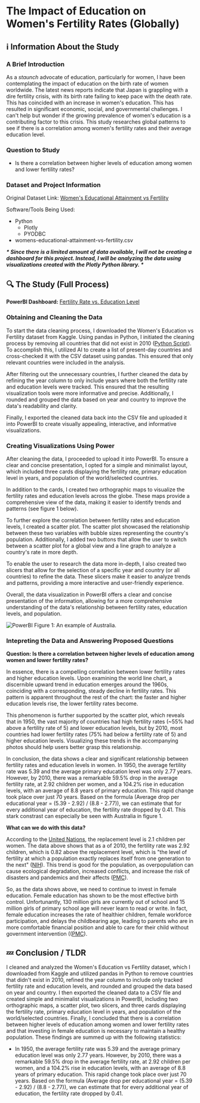 <h1>The Impact of Education on Women's Fertility Rates (Globally)</h1>

<h2>ℹ️ Information About the Study</h2>
<h3>A Brief Introduction</h3>

As a <i>staunch</i> advocate of education, particularly for women, I have been contemplating the impact of education on the birth rate of women worldwide. The latest news reports indicate that Japan is grappling with a dire fertility crisis, with its birth rate failing to keep pace with the death rate. This has coincided with an increase in women's education. This has resulted in significant economic, social, and governmental challenges. I can't help but wonder if the growing prevalence of women's education is a contributing factor to this crisis. This study researches global patterns to see if there is a correlation among women's fertility rates and their average education level.

<h3>Question to Study</h3>

- Is there a correlation between higher levels of education among women and lower fertility rates?

<h3>Dataset and Project Information</h3>

Original Dataset Link: <a href = "https://www.kaggle.com/datasets/valchovalev/womenseducationalattainmentvsfertility?resource=download">Women's Educational Attainment vs Fertility</a>

Software/Tools Being Used:
- Python
  - Plotly
  - PYODBC
- <a>womens-educational-attainment-vs-fertility.csv</a>

<i><b>* Since there is a limited amount of data available, I will not be creating a dashboard for this project. Instead, I will be analyzing the data using visualizations created with the Plotly Python library. *</b></i>

<h2>🔍 The Study (Full Process)</h2>

<b>PowerBI Dashboard:</b> <a href="https://app.powerbi.com/view?r=eyJrIjoiOWQyOTg5ZDItOTk1OC00NmMyLTkwM2UtNTYzNWNkYTI0YzIwIiwidCI6ImU0YTdiMmYwLTRkM2QtNDI0OC05YTdiLWEyNjQ4ZTIzN2MxNSIsImMiOjF9">Fertility Rate vs. Education Level</a>

<h3>Obtaining and Cleaning the Data</h3>

To start the data cleaning process, I downloaded the Women's Education vs Fertility dataset from Kaggle. Using pandas in Python, I initiated the cleaning process by removing all countries that did not exist in 2010 (<a href="WomensEDU_vs_FR_Pandas.py">Python Script</a>). To accomplish this, I utilized AI to create a list of present-day countries and cross-checked it with the CSV dataset using pandas. This ensured that only relevant countries were included in the analysis.

After filtering out the unnecessary countries, I further cleaned the data by refining the year column to only include years where both the fertility rate and education levels were tracked. This ensured that the resulting visualization tools were more informative and precise. Additionally, I rounded and grouped the data based on year and country to improve the data's readability and clarity.

Finally, I exported the cleaned data back into the CSV file and uploaded it into PowerBI to create visually appealing, interactive, and informative visualizations.
  
<h3>Creating Visualizations Using Power</h3>

After cleaning the data, I proceeded to upload it into PowerBI. To ensure a clear and concise presentation, I opted for a simple and minimalist layout, which included three cards displaying the fertility rate, primary education level in years, and population of the world/selected countries.

In addition to the cards, I created two orthographic maps to visualize the fertility rates and education levels across the globe. These maps provide a comprehensive view of the data, making it easier to identify trends and patterns (see figure 1 below).

To further explore the correlation between fertility rates and education levels, I created a scatter plot. The scatter plot showcased the relationship between these two variables with bubble sizes representing the country's population. Additionally, I added two buttons that allow the user to switch between a scatter plot for a global view and a line graph to analyze a country's rate in more depth.

To enable the user to research the data more in-depth, I also created two slicers that allow for the selection of a specific year and country (or all countries) to refine the data. These slicers make it easier to analyze trends and patterns, providing a more interactive and user-friendly experience.

Overall, the data visualization in PowerBI offers a clear and concise presentation of the information, allowing for a more comprehensive understanding of the data's relationship between fertility rates, education levels, and population.

![PowerBI](https://user-images.githubusercontent.com/130507070/233139718-7af1d270-51d3-4f02-9ff1-6ed82e7a014e.png)
Figure 1: An example of Australia.

<h3>Intepreting the Data and Answering Proposed Questions</h3>

<b>Question: Is there a correlation between higher levels of education among women and lower fertility rates?</b>

In essence, there is a compelling correlation between lower fertility rates and higher education levels. Upon examining the world line chart, a discernible upward trend in education emerges around the 1960s, coinciding with a corresponding, steady decline in fertility rates. This pattern is apparent throughout the rest of the chart: the faster and higher education levels rise, the lower fertility rates become.

This phenomenon is further supported by the scatter plot, which reveals that in 1950, the vast majority of countries had high fertility rates (~55% had above a fertility rate of 5) and lower education levels, but by 2010, most countries had lower fertility rates (75% had below a fertility rate of 5) and higher education levels. Visualizing these trends in the accompanying photos should help users better grasp this relationship.

In conclusion, the data shows a clear and significant relationship between fertility rates and education levels in women. In 1950, the average fertility rate was 5.39 and the average primary education level was only 2.77 years. However, by 2010, there was a remarkable 59.5% drop in the average fertility rate, at 2.92 children per women, and a 104.2% rise in education levels, with an average of 8.8 years of primary education. This rapid change took place over just 70 years. Based on the formula (Average drop per educational year = (5.39 - 2.92) / (8.8 - 2.77)), we can estimate that for every additional year of education, the fertility rate dropped by 0.41. This stark constrast can especially be seen with Australia in figure 1.

<b>What can we do with this data?</b>

According to the <a href="https://www.un.org/esa/sustdev/natlinfo/indicators/methodology_sheets/demographics/total_fertility_rate.pdf">United Nations</a>, the replacement level is 2.1 children per women. The data above shows that as a of 2010, the fertility rate was 2.92 children, which is 0.82 above the replacement level, which is "the level of fertility at which a population exactly replaces itself from one generation to the next" (<a href="https://pubmed.ncbi.nlm.nih.gov/7834459/">NIH</a>). This trend is good for the population, as overpopulation can cause ecological degradation, increased conflicts, and increase the risk of disasters and pandemics and their affects (<a href="https://www.populationmedia.org/blog/overpopulation-cause-and-effect">PMC</a>).

So, as the data shows above, we need to continue to invest in female education. Female education has shown to be the most effective birth control. Unfortunantly, 130 million girls are currently out of school and 15 million girls of primary school age will never learn to read or write. In fact, female education increases the rate of healthier children, female workforce participation, and delays the childbearing age, leading to parents who are in more comfortable financial position and able to care for their child without government intervention ((<a href="https://www.populationmedia.org/blog/overpopulation-cause-and-effect">PMC</a>).

<h2>💤 Conclusion / TLDR</h2>

I cleaned and analyzed the Women's Education vs Fertility dataset, which I downloaded from Kaggle and utilized pandas in Python to remove countries that didn't exist in 2010, refined the year column to include only tracked fertility rate and education levels, and rounded and grouped the data based on year and country. I then exported the cleaned data to a CSV file and created simple and minimalist visualizations in PowerBI, including two orthographic maps, a scatter plot, two slicers, and three cards displaying the fertility rate, primary education level in years, and population of the world/selected countries. Finally, I concluded that there is a correlation between higher levels of education among women and lower fertility rates and that investing in female education is necessary to maintain a healthy population. These findings are summed up with the following statistics:

  - In 1950, the average fertility rate was 5.39 and the average primary education level was only 2.77 years. However, by 2010, there was a remarkable 59.5% drop in the average fertility rate, at 2.92 children per women, and a 104.2% rise in education levels, with an average of 8.8 years of primary education. This rapid change took place over just 70 years. Based on the formula (Average drop per educational year = (5.39 - 2.92) / (8.8 - 2.77)), we can estimate that for every additional year of education, the fertility rate dropped by 0.41.
